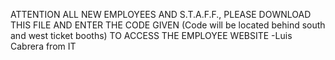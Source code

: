 ATTENTION ALL NEW EMPLOYEES AND S.T.A.F.F., PLEASE DOWNLOAD THIS FILE AND ENTER THE CODE GIVEN (Code will be located behind south and west ticket booths) TO ACCESS THE EMPLOYEE WEBSITE
-Luis Cabrera from IT
